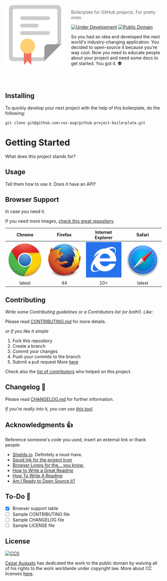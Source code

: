 <img src="diploma.png" align="left" width="192px" height="192px"/>
<img align="left" width="0" height="192px" hspace="10"/>

> Boilerplate for GitHub projects. For pretty ones. 

[![Under Development](https://img.shields.io/badge/under-development-orange.svg)](https://github.com/cez-aug/github-project-template) [![Public Domain](https://img.shields.io/badge/public-domain-lightgrey.svg)](https://creativecommons.org/publicdomain/zero/1.0/)

So you had an idea and developed the next world's industry-changing application. You decided to open-source it because you're way cool. Now you need to educate people about your project and need some docs to get started. You got it. :alien:

<br>
<br>

## Installing

To quickly develop your next project with the help of this boilerplate, do the following:

```
git clone git@github.com:cez-aug/github-project-boilerplate.git

```

# Getting Started 

What does this project stands for? 

## Usage 

Tell them how to use it. Does it have an API?

## Browser Support

In case you need it.

If you need more images, [check this great repository](https://github.com/alrra/browser-logos).

| Chrome | Firefox | Internet <br>Explorer | Safari 
|:---:|:---:|:---:|:---:|
| <img width=140 src="chrome_256x256.png" alt="Google Chrome"> | <img width=140 src="firefox_256x256.png" alt="Mozilla Firefox"> | <img width=140 src="internet-explorer-tile_256x256.png" alt="Internet Explorer"></a> | <img width=140 src="safari_256x256.png" alt="Apple Safari"> 
| latest | 44 | 10+ | latest |

## Contributing 

*Write some Contributing guidelines or a Contributors list (or both!). Like:*

Please read [CONTRIBUTING.md](CONTRIBUTING.md) for more details.

*or if you like it simple*

1. Fork this repository
2. Create a branch
3. Commit your changes
4. Push your commits to the branch
5. Submit a pull request
More [here](https://help.github.com/categories/collaborating-on-projects-using-pull-requests/)

Check also the [list of contributors](https://github.com/your/project/contributors) who helped on this project.

## Changelog :memo:

Please read [CHANGELOG.md](CHANGELOG.md) for further information.

*If you're really into it, you can use [this tool](https://github.com/skywinder/github-changelog-generator).*

## Acknowledgments :thumbsup:

Reference someone's code you used, insert an external link or thank people:

* [Shields.io](http://shields.io/). Definitely a must-have.
* [Squid Ink for the project Icon](http://thesquid.ink/free-icons/)
* [Browser Logos for the... you know.](https://github.com/alrra/browser-logos/)
* [How to Write a Great Readme](https://robots.thoughtbot.com/how-to-write-a-great-readme)
* [How To Write A Readme](http://jfhbrook.github.io/2011/11/09/readmes.html)
* [Am I Ready to Open Source it?](https://gist.github.com/PurpleBooth/6f1ba788bf70fb501439#file-am-i-ready-to-open-source-this-md)

## To-Do :man:
- [x] Browser support table
- [ ] Sample CONTRIBUTING file
- [ ] Sample CHANGELOG file
- [ ] Sample LICENSE file

## License 
[![CC0](https://i.creativecommons.org/p/zero/1.0/88x31.png)](https://creativecommons.org/publicdomain/zero/1.0/)

[Cezar Augusto](http://cezar.work) has dedicated the work to the public domain by waiving all of his rights to the work worldwide under copyright law. More about CC licenses [here](http://creativecommons.org).